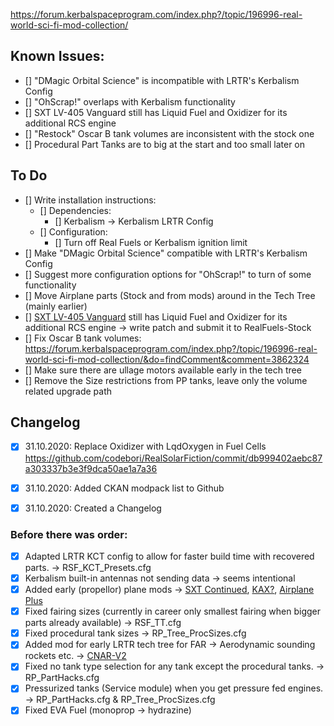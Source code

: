 https://forum.kerbalspaceprogram.com/index.php?/topic/196996-real-world-sci-fi-mod-collection/

## Known Issues:

- [] "DMagic Orbital Science" is incompatible with LRTR's Kerbalism Config  
- [] "OhScrap!" overlaps with Kerbalism functionality
- [] SXT LV-405 Vanguard still has Liquid Fuel and Oxidizer for its additional RCS engine 
- [] "Restock" Oscar B tank volumes are inconsistent with the stock one
- [] Procedural Part Tanks are to big at the start and too small later on
  
 
## To Do
 
- [] Write installation instructions: 
	- [] Dependencies: 
		- [] Kerbalism -> Kerbalism LRTR Config
	- [] Configuration:
		- [] Turn off Real Fuels or Kerbalism ignition limit
- [] Make "DMagic Orbital Science" compatible with LRTR's Kerbalism Config  
- [] Suggest more configuration options for "OhScrap!" to turn of some functionality
- [] Move Airplane parts (Stock and from mods) around in the Tech Tree (mainly earlier)
- [] [SXT LV-405 Vanguard](https://github.com/linuxgurugamer/SXTContinued/blob/master/GameData/SXT/Parts/Rocketry/Engine/Vanguard/X405.cfg) still has Liquid Fuel and Oxidizer for its additional RCS engine -> write patch and submit it to RealFuels-Stock 
- [] Fix Oscar B tank volumes: https://forum.kerbalspaceprogram.com/index.php?/topic/196996-real-world-sci-fi-mod-collection/&do=findComment&comment=3862324
- [] Make sure there are ullage motors available early in the tech tree
- [] Remove the Size restrictions from PP tanks, leave only the volume related upgrade path


## Changelog

- [x] 31.10.2020: Replace Oxidizer with LqdOxygen in Fuel Cells https://github.com/codebori/RealSolarFiction/commit/db999402aebc87a303337b3e3f9dca50ae1a7a36
- [x] 31.10.2020: Added CKAN modpack list to Github
- [x] 31.10.2020: Created a Changelog


### Before there was order: 
- [x] Adapted LRTR KCT config to allow for faster build time with recovered parts. -> RSF_KCT_Presets.cfg
- [x] Kerbalism built-in antennas not sending data -> seems intentional
- [x] Added early (propellor) plane mods -> [SXT Continued](https://forum.kerbalspaceprogram.com/index.php?/topic/151129-19x-sxt-continued/), [KAX?](https://forum.kerbalspaceprogram.com/index.php?/topic/180268-131/), [Airplane Plus](https://forum.kerbalspaceprogram.com/index.php?/topic/140262-14x-18x-airplane-plus-r264-fixed-issuesgithub-is-up-to-date-dec-21-2019/)
- [x] Fixed fairing sizes (currently in career only smallest fairing when bigger parts already available) -> RSF_TT.cfg
- [x] Fixed procedural tank sizes -> RP_Tree_ProcSizes.cfg
- [x] Added mod for early LRTR tech tree for FAR -> Aerodynamic sounding rockets etc. -> [CNAR-V2](https://forum.kerbalspaceprogram.com/index.php?/topic/188554-19-completely-non-aggressive-rocketry-v2-rocket-add-on/)
- [x] Fixed no tank type selection for any tank except the procedural tanks. -> RP_PartHacks.cfg
- [x] Pressurized tanks (Service module) when you get pressure fed engines. -> RP_PartHacks.cfg  & RP_Tree_ProcSizes.cfg
- [x] Fixed EVA Fuel (monoprop -> hydrazine)

